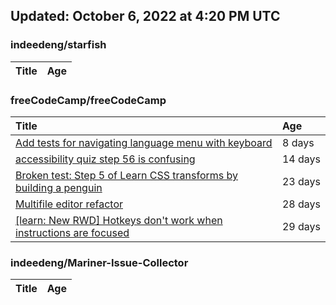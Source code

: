 ## Updated: October 6, 2022 at 4:20 PM UTC


### indeedeng/starfish
|**Title**|**Age**|
|:----|:----|


### freeCodeCamp/freeCodeCamp
|**Title**|**Age**|
|:----|:----|
|[Add tests for navigating language menu with keyboard](https://github.com/freeCodeCamp/freeCodeCamp/issues/47649)|8&nbsp;days|
|[accessibility quiz step 56 is confusing](https://github.com/freeCodeCamp/freeCodeCamp/issues/47588)|14&nbsp;days|
|[Broken test: Step 5 of Learn CSS transforms by building a penguin](https://github.com/freeCodeCamp/freeCodeCamp/issues/47513)|23&nbsp;days|
|[Multifile editor refactor](https://github.com/freeCodeCamp/freeCodeCamp/issues/47467)|28&nbsp;days|
|[[learn: New RWD] Hotkeys don't work when instructions are focused ](https://github.com/freeCodeCamp/freeCodeCamp/issues/47457)|29&nbsp;days|


### indeedeng/Mariner-Issue-Collector
|**Title**|**Age**|
|:----|:----|